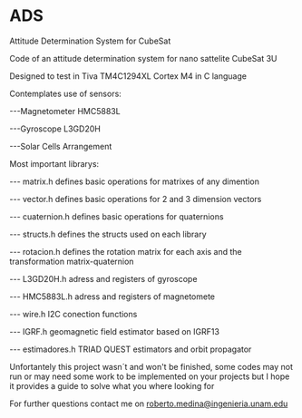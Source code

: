 # ADS
Attitude Determination System for CubeSat 

Code of an attitude determination system for nano sattelite CubeSat 3U

Designed to test in Tiva TM4C1294XL Cortex M4 in C language

Contemplates use of sensors:

---Magnetometer HMC5883L

---Gyroscope L3GD20H

---Solar Cells Arrangement


Most important librarys:

--- matrix.h defines basic operations for matrixes of any dimention

--- vector.h defines basic operations for 2 and 3 dimension vectors

--- cuaternion.h defines basic operations for quaternions

--- structs.h defines the structs used on each library

--- rotacion.h defines the rotation matrix for each axis and the transformation matrix-quaternion

--- L3GD20H.h adress and registers of gyroscope

--- HMC5883L.h adress and registers of magnetomete

--- wire.h I2C conection functions

--- IGRF.h geomagnetic field estimator  based on IGRF13

--- estimadores.h TRIAD QUEST estimators and orbit propagator



Unfortantely this project wasn´t and won't be finished, some codes may not run or may need some work to be implemented on your projects but I hope it provides a guide to solve what you where looking for

For further questions contact me on  roberto.medina@ingenieria.unam.edu
